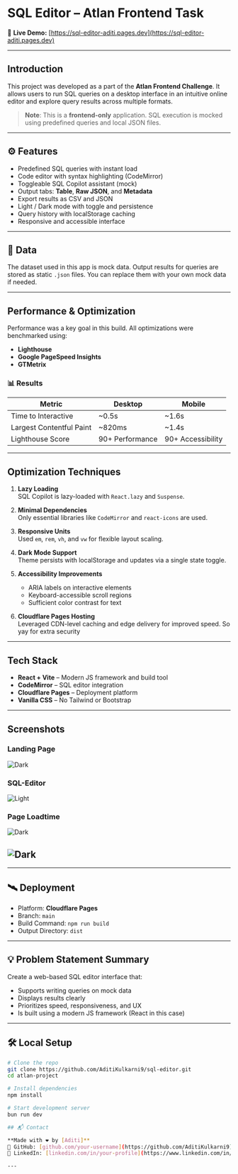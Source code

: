 # SQL Editor – Atlan Frontend Task

🔗 **Live Demo:** [https://sql-editor-aditi.pages.dev](https://sql-editor-aditi.pages.dev)

---

## Introduction

This project was developed as a part of the **Atlan Frontend Challenge**. It allows users to run SQL queries on a desktop interface in an intuitive online editor and explore query results across multiple formats.

> **Note**: This is a **frontend-only** application. SQL execution is mocked using predefined queries and local JSON files.

---

## ⚙️ Features

-  Predefined SQL queries with instant load
-  Code editor with syntax highlighting (CodeMirror)
-  Toggleable SQL Copilot assistant (mock)
-  Output tabs: **Table**, **Raw JSON**, and **Metadata**
-  Export results as CSV and JSON
-  Light / Dark mode with toggle and persistence
-  Query history with localStorage caching
-  Responsive and accessible interface

---

## 📂 Data

The dataset used in this app is mock data. Output results for queries are stored as static `.json` files. You can replace them with your own mock data if needed.

---

## Performance & Optimization

Performance was a key goal in this build. All optimizations were benchmarked using:

- **Lighthouse**
- **Google PageSpeed Insights**
- **GTMetrix**

### 📊 Results

| Metric                    | Desktop         | Mobile         |
|--------------------------|-----------------|----------------|
| Time to Interactive      | ~0.5s           | ~1.6s          |
| Largest Contentful Paint | ~820ms          | ~1.4s          |
| Lighthouse Score         | 90+ Performance | 90+ Accessibility |

---

##  Optimization Techniques

1. **Lazy Loading**  
   SQL Copilot is lazy-loaded with `React.lazy` and `Suspense`.

2. **Minimal Dependencies**  
   Only essential libraries like `CodeMirror` and `react-icons` are used.

3. **Responsive Units**  
   Used `em`, `rem`, `vh`, and `vw` for flexible layout scaling.

4. **Dark Mode Support**  
   Theme persists with localStorage and updates via a single state toggle.

5. **Accessibility Improvements**  
   - ARIA labels on interactive elements  
   - Keyboard-accessible scroll regions  
   - Sufficient color contrast for text

6. **Cloudflare Pages Hosting**  
   Leveraged CDN-level caching and edge delivery for improved speed. So yay for extra security

---

## Tech Stack

- **React + Vite** – Modern JS framework and build tool
-  **CodeMirror** – SQL editor integration
-  **Cloudflare Pages** – Deployment platform
-  **Vanilla CSS** – No Tailwind or Bootstrap

---


## Screenshots

### Landing Page
![Dark](./src/assets/landingpage.png)

### SQL-Editor
![Light](./src/assets/editorpage.png)

### Page Loadtime
![Dark](./src/assets/landingmetrics.png)

![Dark](./src/assets/editormetrics.png)
---


---

## 🛰 Deployment

- Platform: **Cloudflare Pages**
- Branch: `main`
- Build Command: `npm run build`
- Output Directory: `dist`

---

## 💡 Problem Statement Summary

Create a web-based SQL editor interface that:
- Supports writing queries on mock data
- Displays results clearly
- Prioritizes speed, responsiveness, and UX
- Is built using a modern JS framework (React in this case)

---


## 🛠️ Local Setup

```bash
# Clone the repo
git clone https://github.com/AditiKulkarni9/sql-editor.git
cd atlan-project

# Install dependencies
npm install

# Start development server
bun run dev

## 📬 Contact

**Made with ❤️ by [Aditi]**  
🔗 GitHub: [github.com/your-username](https://github.com/AditiKulkarni9)  
🔗 LinkedIn: [linkedin.com/in/your-profile](https://www.linkedin.com/in/aditi-kulkarni-393568229/)

---

